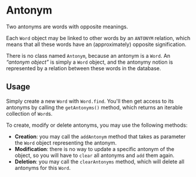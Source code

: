 Antonym
=======

Two antonyms are words with opposite meanings.

Each `Word` object may be linked to other words by an `ANTONYM` relation, which means that all these words have an (approximately) opposite signification.

There is no class named `Antonym`, because an antonym is a `Word`. An _“antonym object”_ is simply a `Word` object, and the antonymy notion is represented by a relation between these words in the database.

Usage
-----

Simply create a new `Word` with `Word.find`.
You'll then get access to its antonyms by calling the `getAntonyms()` method, which returns an iterable collection of `Word`s.

To create, modify or delete antonyms, you may use the following methods:

* **Creation**: you may call the `addAntonym` method that takes as parameter the `Word` object representing the antonym.
* **Modification**: there is no way to update a specific antonym of the object, so you will have to `clear` all antonyms and `add` them again.
* **Deletion**: you may call the `clearAntonyms` method, which will delete all antonyms for this `Word`.
